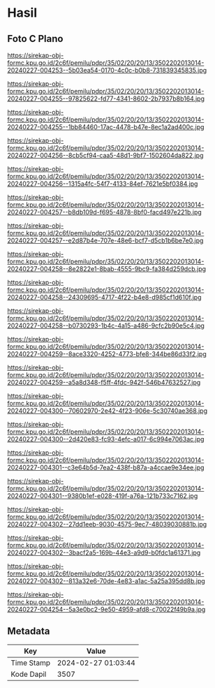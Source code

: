 # Hasil

## Foto C Plano

https://sirekap-obj-formc.kpu.go.id/2c6f/pemilu/pdpr/35/02/20/20/13/3502202013014-20240227-004253--5b03ea54-0170-4c0c-b0b8-731839345835.jpg

https://sirekap-obj-formc.kpu.go.id/2c6f/pemilu/pdpr/35/02/20/20/13/3502202013014-20240227-004255--97825622-fd77-4341-8602-2b7937b8b164.jpg

https://sirekap-obj-formc.kpu.go.id/2c6f/pemilu/pdpr/35/02/20/20/13/3502202013014-20240227-004255--1bb84460-17ac-4478-b47e-8ec1a2ad400c.jpg

https://sirekap-obj-formc.kpu.go.id/2c6f/pemilu/pdpr/35/02/20/20/13/3502202013014-20240227-004256--8cb5cf94-caa5-48d1-9bf7-1502604da822.jpg

https://sirekap-obj-formc.kpu.go.id/2c6f/pemilu/pdpr/35/02/20/20/13/3502202013014-20240227-004256--1315a4fc-54f7-4133-84ef-7621e5bf0384.jpg

https://sirekap-obj-formc.kpu.go.id/2c6f/pemilu/pdpr/35/02/20/20/13/3502202013014-20240227-004257--b8db109d-f695-4878-8bf0-facd497e221b.jpg

https://sirekap-obj-formc.kpu.go.id/2c6f/pemilu/pdpr/35/02/20/20/13/3502202013014-20240227-004257--e2d87b4e-707e-48e6-bcf7-d5cb1b6be7e0.jpg

https://sirekap-obj-formc.kpu.go.id/2c6f/pemilu/pdpr/35/02/20/20/13/3502202013014-20240227-004258--8e2822e1-8bab-4555-9bc9-fa384d259dcb.jpg

https://sirekap-obj-formc.kpu.go.id/2c6f/pemilu/pdpr/35/02/20/20/13/3502202013014-20240227-004258--24309695-4717-4f22-b4e8-d985cf1d610f.jpg

https://sirekap-obj-formc.kpu.go.id/2c6f/pemilu/pdpr/35/02/20/20/13/3502202013014-20240227-004258--b0730293-1b4c-4a15-a486-9cfc2b90e5c4.jpg

https://sirekap-obj-formc.kpu.go.id/2c6f/pemilu/pdpr/35/02/20/20/13/3502202013014-20240227-004259--8ace3320-4252-4773-bfe8-344be86d33f2.jpg

https://sirekap-obj-formc.kpu.go.id/2c6f/pemilu/pdpr/35/02/20/20/13/3502202013014-20240227-004259--a5a8d348-f5ff-4fdc-942f-546b47632527.jpg

https://sirekap-obj-formc.kpu.go.id/2c6f/pemilu/pdpr/35/02/20/20/13/3502202013014-20240227-004300--70602970-2e42-4f23-906e-5c30740ae368.jpg

https://sirekap-obj-formc.kpu.go.id/2c6f/pemilu/pdpr/35/02/20/20/13/3502202013014-20240227-004300--2d420e83-fc93-4efc-a017-6c994e7063ac.jpg

https://sirekap-obj-formc.kpu.go.id/2c6f/pemilu/pdpr/35/02/20/20/13/3502202013014-20240227-004301--c3e64b5d-7ea2-438f-b87a-a4ccae9e34ee.jpg

https://sirekap-obj-formc.kpu.go.id/2c6f/pemilu/pdpr/35/02/20/20/13/3502202013014-20240227-004301--9380b1ef-e028-419f-a76a-121b733c7162.jpg

https://sirekap-obj-formc.kpu.go.id/2c6f/pemilu/pdpr/35/02/20/20/13/3502202013014-20240227-004302--27dd1eeb-9030-4575-9ec7-48039030881b.jpg

https://sirekap-obj-formc.kpu.go.id/2c6f/pemilu/pdpr/35/02/20/20/13/3502202013014-20240227-004302--3bacf2a5-169b-44e3-a9d9-b0fdc1a61371.jpg

https://sirekap-obj-formc.kpu.go.id/2c6f/pemilu/pdpr/35/02/20/20/13/3502202013014-20240227-004302--813a32e6-70de-4e83-a1ac-5a25a395dd8b.jpg

https://sirekap-obj-formc.kpu.go.id/2c6f/pemilu/pdpr/35/02/20/20/13/3502202013014-20240227-004254--5a3e0bc2-9e50-4959-afd8-c70022f49b9a.jpg


## Metadata

| Key        | Value               |
| ---------- | ------------------- |
| Time Stamp | 2024-02-27 01:03:44 |
| Kode Dapil | 3507                |



